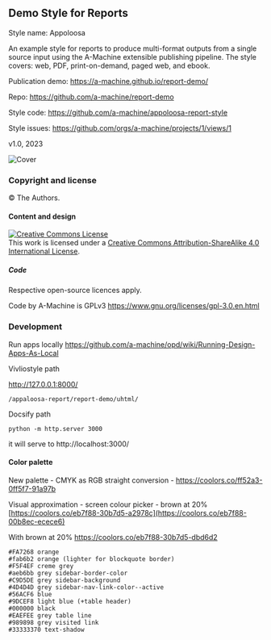 ## Demo Style for Reports

Style name: Appoloosa

An example style for reports to produce multi-format outputs from a single source input using the A-Machine extensible publishing pipeline. The style covers: web, PDF, print-on-demand, paged web, and ebook.

Publication demo: https://a-machine.github.io/report-demo/

Repo: https://github.com/a-machine/report-demo

Style code: https://github.com/a-machine/appoloosa-report-style

Style issues: https://github.com/orgs/a-machine/projects/1/views/1

v1.0, 2023

![Cover](/cover/cover-small.jpg "Cover")

### Copyright and license

© The Authors.

#### Content and design

<a rel="license" href="http://creativecommons.org/licenses/by-sa/4.0/"><img alt="Creative Commons License" style="border-width:0" src="https://i.creativecommons.org/l/by-sa/4.0/88x31.png" /></a><br />This work is licensed under a <a rel="license" href="http://creativecommons.org/licenses/by-sa/4.0/">Creative Commons Attribution-ShareAlike 4.0 International License</a>.

##### Code

Respective open-source licences apply.

Code by A-Machine is GPLv3 https://www.gnu.org/licenses/gpl-3.0.en.html 

### Development

Run apps locally https://github.com/a-machine/opd/wiki/Running-Design-Apps-As-Local

Vivliostyle path

http://127.0.0.1:8000/

`/appaloosa-report/report-demo/uhtml/`

Docsify path

`python -m http.server 3000`

it will serve to http://localhost:3000/

#### Color palette

New palette - CMYK as RGB straight conversion - https://coolors.co/ff52a3-0ff5f7-91a97b 

Visual approximation - screen colour picker - brown at 20% [https://coolors.co/eb7f88-30b7d5-a2978c](https://coolors.co/eb7f88-00b8ec-ecece6)

With brown at 20% https://coolors.co/eb7f88-30b7d5-dbd6d2

    #FA7268 orange
    #fab6b2 orange (lighter for blockquote border)
    #F5F4EF creme grey
    #aeb6bb grey sidebar-border-color
    #C9D5DE grey sidebar-background
    #4D4D4D grey sidebar-nav-link-color--active
    #56ACF6 blue
    #9DCEF8 light blue (+table header)
    #000000 black
    #EAEFEE grey table line
    #989898 grey visited link
    #33333370 text-shadow

